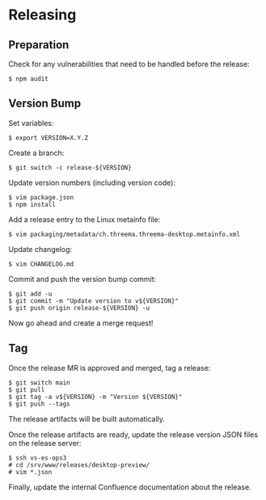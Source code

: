 # Releasing

## Preparation

Check for any vulnerabilities that need to be handled before the release:

    $ npm audit

## Version Bump

Set variables:

    $ export VERSION=X.Y.Z

Create a branch:

    $ git switch -c release-${VERSION}

Update version numbers (including version code):

    $ vim package.json
    $ npm install

Add a release entry to the Linux metainfo file:

    $ vim packaging/metadata/ch.threema.threema-desktop.metainfo.xml

Update changelog:

    $ vim CHANGELOG.md

Commit and push the version bump commit:

    $ git add -u
    $ git commit -m "Update version to v${VERSION}"
    $ git push origin release-${VERSION} -u

Now go ahead and create a merge request!

## Tag

Once the release MR is approved and merged, tag a release:

    $ git switch main
    $ git pull
    $ git tag -a v${VERSION} -m "Version ${VERSION}"
    $ git push --tags

The release artifacts will be built automatically.

Once the release artifacts are ready, update the release version JSON files on
the release server:

    $ ssh vs-es-ops3
    # cd /srv/www/releases/desktop-preview/
    # vim *.json

Finally, update the internal Confluence documentation about the release.
